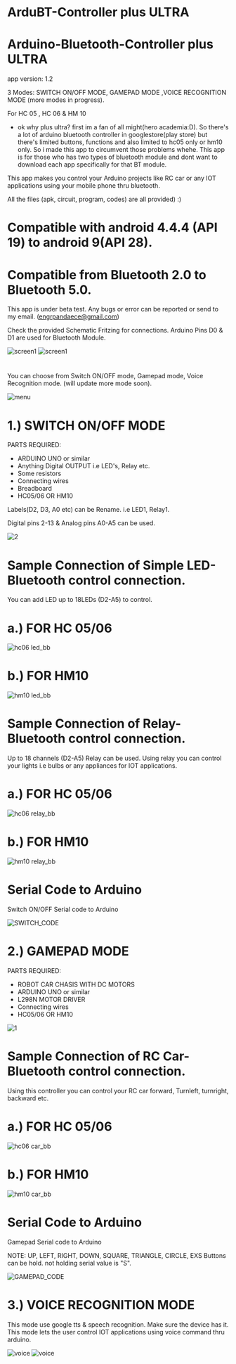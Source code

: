 # ArduBT-Controller plus ULTRA
# Arduino-Bluetooth-Controller plus ULTRA
app version: 1.2


3 Modes: SWITCH ON/OFF MODE, GAMEPAD MODE ,VOICE RECOGNITION MODE (more modes in progress).


For HC 05 , HC 06 & HM 10

- ok why plus ultra? first im a fan of all might(hero academia:D). So there's a lot of arduino bluetooth controller in googlestore(play store) but there's limited buttons, functions and also limited to hc05 only or hm10 only. So i made this app to circumvent those problems whehe. This app is for those who has two types of bluetooth module and dont want to download each app specifically for that BT module. 




This app makes you control your Arduino projects like RC car or any IOT applications using your mobile phone thru bluetooth.

All the files (apk, circuit, program, codes) are all provided) :)

# Compatible with android 4.4.4 (API 19) to android 9(API 28). 
# Compatible from Bluetooth 2.0 to Bluetooth 5.0.

This app is under beta test.  Any bugs or error can be reported or send to my email. (engrpandaece@gmail.com) 


Check the provided Schematic Fritzing for connections. Arduino Pins D0 & D1 are used for Bluetooth Module.

![screen1](https://github.com/engrpanda/Arduino-Bluetooth-Controller/blob/master/APP%20SAMPLE%20PIC/plus_ultra.jpg)
![screen1](https://github.com/engrpanda/Arduino-Bluetooth-Controller/blob/master/APP%20SAMPLE%20PIC/1.jpg)
#
You can choose from Switch ON/OFF mode, Gamepad mode, Voice Recognition mode. (will update more mode soon).

![menu](https://github.com/engrpanda/Arduino-Bluetooth-Controller/blob/master/APP%20SAMPLE%20PIC/2.jpg)




#
# 1.) SWITCH ON/OFF MODE
PARTS REQUIRED: 
- ARDUINO UNO or similar
- Anything Digital OUTPUT i.e LED's, Relay etc.
- Some resistors 
- Connecting wires
- Breadboard
- HC05/06 OR HM10

Labels(D2, D3, A0 etc) can be Rename. i.e LED1, Relay1.

Digital pins 2-13 & Analog pins A0-A5 can be used.

![2](https://github.com/engrpanda/Arduino-Bluetooth-Controller/blob/master/APP%20SAMPLE%20PIC/3.jpg)

#
# Sample Connection of Simple LED-Bluetooth control connection. 

You can add LED up to 18LEDs (D2-A5) to control.


# a.) FOR HC 05/06

![hc06 led_bb](https://github.com/engrpanda/Arduino-Bluetooth-Controller/blob/master/SCHEMATIC%20FRITZING%20DIAGRAM/HC06/hc06%20led_bb.jpg?raw=true)

# b.) FOR HM10

![hm10 led_bb](https://github.com/engrpanda/Arduino-Bluetooth-Controller/blob/master/SCHEMATIC%20FRITZING%20DIAGRAM/HM10/hm10%20led_bb.jpg?raw=true)

#
# Sample Connection of Relay-Bluetooth control connection. 

Up to 18 channels (D2-A5) Relay can be used. Using relay you can control your lights i.e bulbs or any appliances for IOT applications.

# a.) FOR HC 05/06

![hc06 relay_bb](https://github.com/engrpanda/Arduino-Bluetooth-Controller/blob/master/SCHEMATIC%20FRITZING%20DIAGRAM/HC06/hc06%20relay_bb.jpg?raw=true)


# b.) FOR HM10

![hm10 relay_bb](https://github.com/engrpanda/Arduino-Bluetooth-Controller/blob/master/SCHEMATIC%20FRITZING%20DIAGRAM/HM10/hm10%20relay_bb.jpg?raw=true)



#
# Serial Code to Arduino

 Switch ON/OFF Serial code to Arduino
 
![SWITCH_CODE](https://user-images.githubusercontent.com/53995355/65497031-19528f80-deec-11e9-8a1d-17e3201a0b1f.png)

#
# 2.) GAMEPAD MODE
PARTS REQUIRED: 
- ROBOT CAR CHASIS WITH DC MOTORS
- ARDUINO UNO or similar
- L298N MOTOR DRIVER
- Connecting wires
- HC05/06 OR HM10

![1](https://github.com/engrpanda/Arduino-Bluetooth-Controller/blob/master/APP%20SAMPLE%20PIC/4.jpg)

#
# Sample Connection of RC Car-Bluetooth control connection. 

Using this controller you can control your RC car forward, Turnleft, turnright, backward etc. 


# a.) FOR HC 05/06

![hc06 car_bb](https://github.com/engrpanda/Arduino-Bluetooth-Controller/blob/master/SCHEMATIC%20FRITZING%20DIAGRAM/HC06/hc06%20car_bb.jpg?raw=true)


# b.) FOR HM10

![hm10 car_bb](https://github.com/engrpanda/Arduino-Bluetooth-Controller/blob/master/SCHEMATIC%20FRITZING%20DIAGRAM/HM10/hm10%20car_bb.jpg?raw=true)


#
# Serial Code to Arduino

 Gamepad Serial code to Arduino
 
 NOTE: UP, LEFT, RIGHT, DOWN, SQUARE, TRIANGLE, CIRCLE, EXS Buttons can be hold. not holding serial value is "S".

![GAMEPAD_CODE](https://user-images.githubusercontent.com/53995355/65497029-18b9f900-deec-11e9-83d9-77695219c3f0.png)


#
# 3.) VOICE RECOGNITION MODE

This mode use google tts & speech recognition. Make sure the device has it. This mode lets the user control IOT applications using voice command thru arduino.

![voice](https://github.com/engrpanda/Arduino-Bluetooth-Controller/blob/master/APP%20SAMPLE%20PIC/5.jpg)
![voice](https://github.com/engrpanda/Arduino-Bluetooth-Controller/blob/master/APP%20SAMPLE%20PIC/6.jpg)
